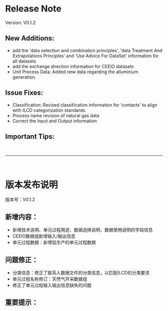 # Release Note

Version: V0.1.2

## New Additions:

* add the &#39;data selection and combination principles&#39;, &#39;data Treatment And Extrapolations Principles&#39; and &#39;Use Advice For DataSet&#39; information for all datasets
* add the exchange direction information for CEEIO datasets
* Unit Process Data: Added new data regarding the alluminium generation.

## Issue Fixes:

- Classification: Revised classification information for 'contacts' to align with ILCD categorization standards.
- Process name revision of natural gas data
- Correct the Input and Output information

## Important Tips:

<br>

---

<br>

# 版本发布说明

版本号：V0.1.2

## 新增内容：

* 新增技术说明、单元过程用途、数据选择说明、数据使用说明的字段信息
* CEEIO数据组新增输入/输出信息
* 单元过程数据：新增铝生产的单元过程数据

## 问题修正：

- 分类信息：修正了联系人数据文件的分类信息，以匹配ILCD的分类要求
- 单元过程名称修订：天然气开采数据组
- 修正了单元过程输入输出信息缺失的问题

## 重要提示：
